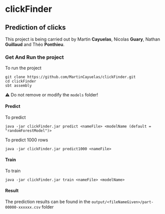 # clickFinder

## Prediction of clicks

This project is being carried out by Martin **Cayuelas**, Nicolas **Guary**, Nathan **Guillaud** and Théo **Ponthieu**.

### Get And Run the project
To run the project
```shell script
git clone https://github.com/MartinCayuelas/clickFinder.git
cd clickFinder
sbt assembly
```
⚠️ Do not remove or modify the `models` folder!
#### Predict

To predict 
```shell script
java -jar clickFinder.jar predict <nameFile> <modelName (default = "randomForestModel")>
```

To predict 1000 rows
```shell script
java -jar clickFinder.jar predict1000 <nameFile>
```

#### Train
To train
```shell script
java -jar clickFinder.jar train <nameFile> <modelName>
```

#### Result
The prediction results can be found in the ```output/<fileNameGiven>/part-00000-xxxxxx.csv``` folder